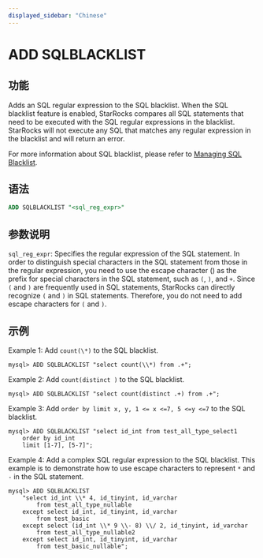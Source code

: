 ```yaml
---
displayed_sidebar: "Chinese"
---
```


# ADD SQLBLACKLIST

## 功能

Adds an SQL regular expression to the SQL blacklist. When the SQL blacklist feature is enabled, StarRocks compares all SQL statements that need to be executed with the SQL regular expressions in the blacklist. StarRocks will not execute any SQL that matches any regular expression in the blacklist and will return an error.

For more information about SQL blacklist, please refer to [Managing SQL Blacklist](../../../administration/Blacklist.md).

## 语法

```SQL
ADD SQLBLACKLIST "<sql_reg_expr>"
```

## 参数说明

`sql_reg_expr`: Specifies the regular expression of the SQL statement. In order to distinguish special characters in the SQL statement from those in the regular expression, you need to use the escape character (\) as the prefix for special characters in the SQL statement, such as `(`, `)`, and `+`. Since `(` and `)` are frequently used in SQL statements, StarRocks can directly recognize `(` and `)` in SQL statements. Therefore, you do not need to add escape characters for `(` and `)`.

## 示例

Example 1: Add `count(\*)` to the SQL blacklist.

```Plain
mysql> ADD SQLBLACKLIST "select count(\\*) from .+";
```

Example 2: Add `count(distinct )` to the SQL blacklist.

```Plain
mysql> ADD SQLBLACKLIST "select count(distinct .+) from .+";
```

Example 3: Add `order by limit x, y, 1 <= x <=7, 5 <=y <=7` to the SQL blacklist.

```Plain
mysql> ADD SQLBLACKLIST "select id_int from test_all_type_select1 
    order by id_int 
    limit [1-7], [5-7]";
```

Example 4: Add a complex SQL regular expression to the SQL blacklist. This example is to demonstrate how to use escape characters to represent `*` and `-` in the SQL statement.

```Plain
mysql> ADD SQLBLACKLIST 
    "select id_int \\* 4, id_tinyint, id_varchar 
        from test_all_type_nullable 
    except select id_int, id_tinyint, id_varchar 
        from test_basic 
    except select (id_int \\* 9 \\- 8) \\/ 2, id_tinyint, id_varchar 
        from test_all_type_nullable2 
    except select id_int, id_tinyint, id_varchar 
        from test_basic_nullable";
```